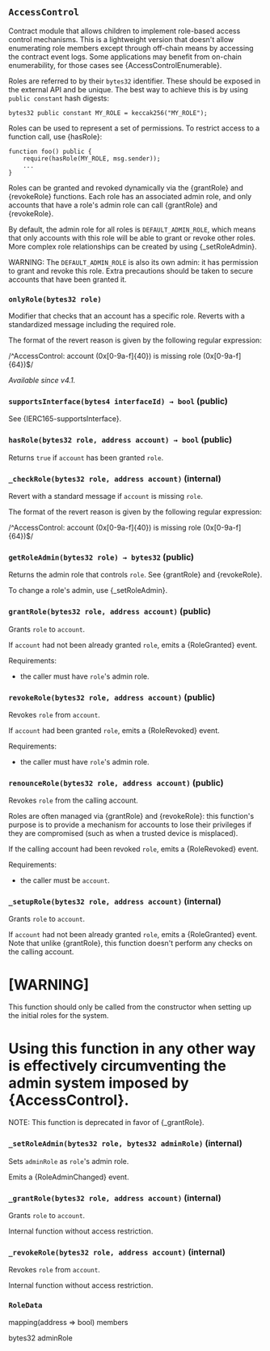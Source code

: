 ## `AccessControl`



Contract module that allows children to implement role-based access
control mechanisms. This is a lightweight version that doesn't allow enumerating role
members except through off-chain means by accessing the contract event logs. Some
applications may benefit from on-chain enumerability, for those cases see
{AccessControlEnumerable}.

Roles are referred to by their `bytes32` identifier. These should be exposed
in the external API and be unique. The best way to achieve this is by
using `public constant` hash digests:

```
bytes32 public constant MY_ROLE = keccak256("MY_ROLE");
```

Roles can be used to represent a set of permissions. To restrict access to a
function call, use {hasRole}:

```
function foo() public {
    require(hasRole(MY_ROLE, msg.sender));
    ...
}
```

Roles can be granted and revoked dynamically via the {grantRole} and
{revokeRole} functions. Each role has an associated admin role, and only
accounts that have a role's admin role can call {grantRole} and {revokeRole}.

By default, the admin role for all roles is `DEFAULT_ADMIN_ROLE`, which means
that only accounts with this role will be able to grant or revoke other
roles. More complex role relationships can be created by using
{_setRoleAdmin}.

WARNING: The `DEFAULT_ADMIN_ROLE` is also its own admin: it has permission to
grant and revoke this role. Extra precautions should be taken to secure
accounts that have been granted it.

### `onlyRole(bytes32 role)`



Modifier that checks that an account has a specific role. Reverts
with a standardized message including the required role.

The format of the revert reason is given by the following regular expression:

 /^AccessControl: account (0x[0-9a-f]{40}) is missing role (0x[0-9a-f]{64})$/

_Available since v4.1._


### `supportsInterface(bytes4 interfaceId) → bool` (public)



See {IERC165-supportsInterface}.

### `hasRole(bytes32 role, address account) → bool` (public)



Returns `true` if `account` has been granted `role`.

### `_checkRole(bytes32 role, address account)` (internal)



Revert with a standard message if `account` is missing `role`.

The format of the revert reason is given by the following regular expression:

 /^AccessControl: account (0x[0-9a-f]{40}) is missing role (0x[0-9a-f]{64})$/

### `getRoleAdmin(bytes32 role) → bytes32` (public)



Returns the admin role that controls `role`. See {grantRole} and
{revokeRole}.

To change a role's admin, use {_setRoleAdmin}.

### `grantRole(bytes32 role, address account)` (public)



Grants `role` to `account`.

If `account` had not been already granted `role`, emits a {RoleGranted}
event.

Requirements:

- the caller must have ``role``'s admin role.

### `revokeRole(bytes32 role, address account)` (public)



Revokes `role` from `account`.

If `account` had been granted `role`, emits a {RoleRevoked} event.

Requirements:

- the caller must have ``role``'s admin role.

### `renounceRole(bytes32 role, address account)` (public)



Revokes `role` from the calling account.

Roles are often managed via {grantRole} and {revokeRole}: this function's
purpose is to provide a mechanism for accounts to lose their privileges
if they are compromised (such as when a trusted device is misplaced).

If the calling account had been revoked `role`, emits a {RoleRevoked}
event.

Requirements:

- the caller must be `account`.

### `_setupRole(bytes32 role, address account)` (internal)



Grants `role` to `account`.

If `account` had not been already granted `role`, emits a {RoleGranted}
event. Note that unlike {grantRole}, this function doesn't perform any
checks on the calling account.

[WARNING]
====
This function should only be called from the constructor when setting
up the initial roles for the system.

Using this function in any other way is effectively circumventing the admin
system imposed by {AccessControl}.
====

NOTE: This function is deprecated in favor of {_grantRole}.

### `_setRoleAdmin(bytes32 role, bytes32 adminRole)` (internal)



Sets `adminRole` as ``role``'s admin role.

Emits a {RoleAdminChanged} event.

### `_grantRole(bytes32 role, address account)` (internal)



Grants `role` to `account`.

Internal function without access restriction.

### `_revokeRole(bytes32 role, address account)` (internal)



Revokes `role` from `account`.

Internal function without access restriction.



### `RoleData`


mapping(address => bool) members


bytes32 adminRole



